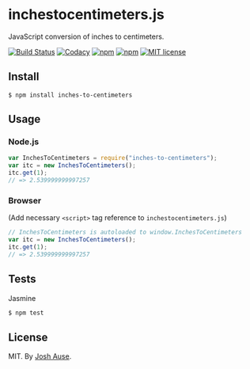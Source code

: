 # inchestocentimeters.js

JavaScript conversion of inches to centimeters.

[![Build Status](https://travis-ci.org/joshause/inchestocentimeters.svg?branch=master)](https://travis-ci.org/joshause/inchestocentimeters)
[![Codacy](https://api.codacy.com/project/badge/grade/5830a3190dd848b0a23ecc1dc31394a2)](https://www.codacy.com/app/joshua-ause/inchestocentimeters)
[![npm](https://img.shields.io/npm/v/inches-to-centimeters.svg)](https://www.npmjs.com/package/inches-to-centimeters)
[![npm](https://img.shields.io/npm/dm/inches-to-centimeters.svg)](https://www.npmjs.com/package/inches-to-centimeters)
[![MIT license](http://img.shields.io/badge/license-MIT-brightgreen.svg)](http://opensource.org/licenses/MIT)

## Install

```
$ npm install inches-to-centimeters
```

## Usage

### Node.js

```js
var InchesToCentimeters = require("inches-to-centimeters");
var itc = new InchesToCentimeters();
itc.get(1);
// => 2.539999999997257
```

### Browser

(Add necessary `<script>` tag reference to `inchestocentimeters.js`)

```js
// InchesToCentimeters is autoloaded to window.InchesToCentimeters
var itc = new InchesToCentimeters();
itc.get(1);
// => 2.539999999997257
```

## Tests

Jasmine

```bash
$ npm test
```

## License

MIT. By [Josh Ause](http://www.github.com/joshause).
